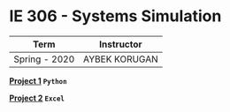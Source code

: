 # IE 306 - Systems Simulation

Term | Instructor
-----| ----------
Spring - 2020 | AYBEK KORUGAN



**[Project 1](https://github.com/bekir96/BOUN_PROJECTS/tree/master/IE310/Project1) `Python`**

**[Project 2](https://github.com/bekir96/BOUN_PROJECTS/tree/master/IE310/Project2) `Excel`**
